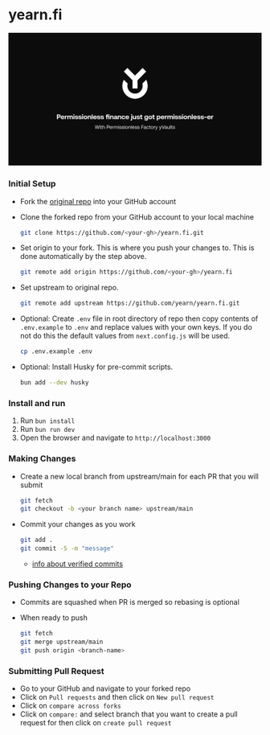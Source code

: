 # yearn.fi

![](./public/og.png)

### Initial Setup

- Fork the [original repo](https://github.com/yearn/yearn.fi) into your GitHub account
- Clone the forked repo from your GitHub account to your local machine

    ``` bash
    git clone https://github.com/<your-gh>/yearn.fi.git
    ```

- Set origin to your fork. This is where you push your changes to. This is done automatically by the step above.

    ``` bash
    git remote add origin https://github.com/<your-gh>/yearn.fi
    ```

- Set upstream to original repo.

    ``` bash
    git remote add upstream https://github.com/yearn/yearn.fi.git
    ```

- Optional: Create `.env` file in root directory of repo then copy contents of `.env.example` to `.env` and replace values with your own keys. If you do not do this the default values from `next.config.js` will be used.

    ``` bash
    cp .env.example .env
    ```

- Optional: Install Husky for pre-commit scripts.

    ``` bash
    bun add --dev husky
    ```

### Install and run

1. Run `bun install`
2. Run `bun run dev`
3. Open the browser and navigate to `http://localhost:3000`

### Making Changes

- Create a new local branch from upstream/main for each PR that you will submit

    ``` bash
    git fetch
    git checkout -b <your branch name> upstream/main
    ```

- Commit your changes as you work

    ``` bash
    git add .
    git commit -S -m "message"
    ```

  - [info about verified commits](https://docs.github.com/en/github/authenticating-to-github/managing-commit-signature-verification)

### Pushing Changes to your Repo

- Commits are squashed when PR is merged so rebasing is optional
- When ready to push

    ``` bash
    git fetch
    git merge upstream/main
    git push origin <branch-name>
    ```

### Submitting Pull Request

- Go to your GitHub and navigate to your forked repo
- Click on `Pull requests` and then click on `New pull request`
- Click on `compare across forks`
- Click on `compare:` and select branch that you want to create a pull request for then click on `create pull request`
